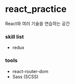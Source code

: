 # react_practice

React와 여러 기술을 연습하는 공간

### skill list

- redux

### tools

- react-router-dom
- Sass (SCSS)
